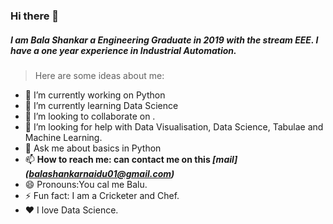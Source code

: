 ### Hi there 👋


##### I am Bala Shankar a Engineering Graduate in 2019 with the stream EEE. I have a one year experience in Industrial Automation. 

> Here are some ideas about me:

- 🔭 I’m currently working on Python
- 🌱 I’m currently learning  Data Science
- 👯 I’m looking to collaborate on .
- 🤔 I’m looking for help with Data Visualisation, Data Science, Tabulae and Machine Learning.
- 💬 Ask me about basics in Python
- 📫 **How to reach me: can contact me on this *[mail] (<a href="mailto:balashankarnaidu01@gmail.com">balashankarnaidu01@gmail.com</a>)***
- 😄 Pronouns:You cal me Balu.
- ⚡ Fun fact: I am a Cricketer and Chef.
- :heart: I love Data Science.

